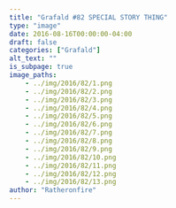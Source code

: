 ```yaml
---
title: "Grafald #82 SPECIAL STORY THING"
type: "image"
date: 2016-08-16T00:00:00-04:00
draft: false
categories: ["Grafald"]
alt_text: ""
is_subpage: true
image_paths:
    - ../img/2016/82/1.png
    - ../img/2016/82/2.png
    - ../img/2016/82/3.png
    - ../img/2016/82/4.png
    - ../img/2016/82/5.png
    - ../img/2016/82/6.png
    - ../img/2016/82/7.png
    - ../img/2016/82/8.png
    - ../img/2016/82/9.png
    - ../img/2016/82/10.png
    - ../img/2016/82/11.png
    - ../img/2016/82/12.png
    - ../img/2016/82/13.png
author: "Ratheronfire"
---
```

